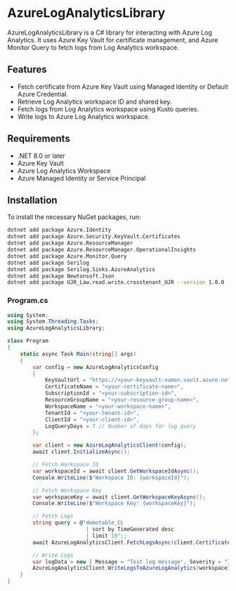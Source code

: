 # AzureLogAnalyticsLibrary

AzureLogAnalyticsLibrary is a C# library for interacting with Azure Log Analytics. It uses Azure Key Vault for certificate management, and Azure Monitor Query to fetch logs from Log Analytics workspace.

## Features

- Fetch certificate from Azure Key Vault using Managed Identity or Default Azure Credential.
- Retrieve Log Analytics workspace ID and shared key.
- Fetch logs from Log Analytics workspace using Kusto queries.
- Write logs to Azure Log Analytics workspace.

## Requirements

- .NET 8.0 or later
- Azure Key Vault
- Azure Log Analytics Workspace
- Azure Managed Identity or Service Principal

## Installation

To install the necessary NuGet packages, run:

```sh
dotnet add package Azure.Identity
dotnet add package Azure.Security.KeyVault.Certificates
dotnet add package Azure.ResourceManager
dotnet add package Azure.ResourceManager.OperationalInsights
dotnet add package Azure.Monitor.Query
dotnet add package Serilog
dotnet add package Serilog.Sinks.AzureAnalytics
dotnet add package Newtonsoft.Json
dotnet add package UJR_Law.read.write.crosstenant_UJR --version 1.0.0
```

### Program.cs

```csharp
using System;
using System.Threading.Tasks;
using AzureLogAnalyticsLibrary;

class Program
{
    static async Task Main(string[] args)
    {
        var config = new AzureLogAnalyticsConfig
        {
            KeyVaultUrl = "https://<your-keyvault-name>.vault.azure.net/",
            CertificateName = "<your-certificate-name>",
            SubscriptionId = "<your-subscription-id>",
            ResourceGroupName = "<your-resource-group-name>",
            WorkspaceName = "<your-workspace-name>",
            TenantId = "<your-tenant-id>",
            ClientId = "<your-client-id>",
            LogQueryDays = 7 // Number of days for log query
        };

        var client = new AzureLogAnalyticsClient(config);
        await client.InitializeAsync();

        // Fetch Workspace ID
        var workspaceId = await client.GetWorkspaceIdAsync();
        Console.WriteLine($"Workspace ID: {workspaceId}");

        // Fetch Workspace Key
        var workspaceKey = await client.GetWorkspaceKeyAsync();
        Console.WriteLine($"Workspace Key: {workspaceKey}");

        // Fetch Logs
        string query = @"demotable_CL
                         | sort by TimeGenerated desc
                         | limit 10";;
        await AzureLogAnalyticsClient.FetchLogsAsync(client.Certificate, workspaceId, config.TenantId, config.ClientId, query, config.LogQueryDays);

        // Write Logs
        var logData = new { Message = "Test log message", Severity = "Information" };
        AzureLogAnalyticsClient.WriteLogsToAzureLogAnalytics(workspaceId, workspaceKey, "CustomLogType", logData);
    }
}
```
